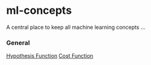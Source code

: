 # ml-concepts
A central place to keep all machine learning concepts ...

### General
[Hypothesis Function](https://nbviewer.jupyter.org/github/basilhan/ml-concepts/blob/master/PythonHypothesisFunction.ipynb)
[Cost Function](https://nbviewer.jupyter.org/github/basilhan/ml-concepts/blob/master/PythonCostFunction.ipynb)  
  
